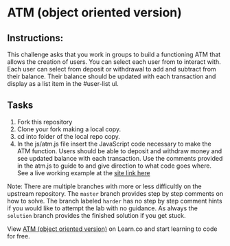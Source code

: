 

# ATM (object oriented version)

## Instructions:

This challenge asks that you work in groups to build a functioning ATM that allows the creation of users. You can select each user from to interact with. Each user can select from deposit or withdrawal to add and subtract from their balance. Their balance should be updated with each transaction and display as a list item in the #user-list ul.

## Tasks

1. Fork this repository
2. Clone your fork making a local copy.
3. cd into folder of the local repo copy.
4. In the js/atm.js file insert the JavaScript code necessary to make the ATM function. Users should be able to deposit and withdraw money and see updated balance with each transaction. Use the comments provided in the atm.js to guide to and give direction to what code goes where. See a live working example at the [site link here](http://jonathangrover.com/teaching/students/fe/challenge-14/index.html)

Note: There are multiple branches with more or less difficultly on the upstream repository. The `master` branch provides step by step comments on how to solve. The branch labeled `harder` has no step by step comment hints if you would like to attempt the lab with no guidance. As always the `solution` branch provides the finished solution if you get stuck.

<p data-visibility='hidden'>View <a href='https://learn.co/lessons/fe-oo-atm' title='ATM (object oriented version)'>ATM (object oriented version)</a> on Learn.co and start learning to code for free.</p>
